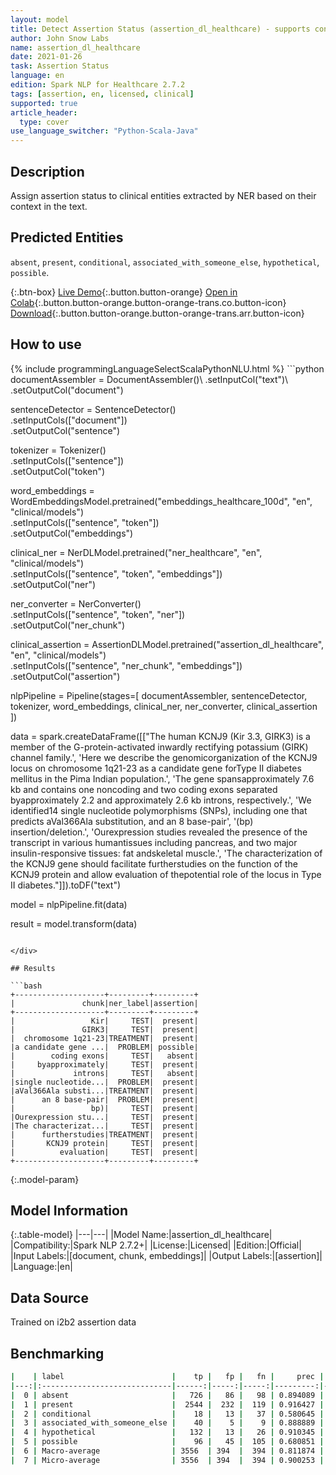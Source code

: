 ```yaml
---
layout: model
title: Detect Assertion Status (assertion_dl_healthcare) - supports confidence scores.
author: John Snow Labs
name: assertion_dl_healthcare
date: 2021-01-26
task: Assertion Status
language: en
edition: Spark NLP for Healthcare 2.7.2
tags: [assertion, en, licensed, clinical]
supported: true
article_header:
  type: cover
use_language_switcher: "Python-Scala-Java"
---
```


## Description

Assign assertion status to clinical entities extracted by NER based on their context in the text.

## Predicted Entities

`absent`, `present`, `conditional`, `associated_with_someone_else`, `hypothetical`, `possible`.

{:.btn-box}
[Live Demo](https://demo.johnsnowlabs.com/healthcare/ASSERTION/){:.button.button-orange}
[Open in Colab](https://github.com/JohnSnowLabs/spark-nlp-workshop/blob/master/tutorials/Certification_Trainings/Healthcare/2.Clinical_Assertion_Model.ipynb){:.button.button-orange.button-orange-trans.co.button-icon}
[Download](https://s3.amazonaws.com/auxdata.johnsnowlabs.com/clinical/models/assertion_dl_healthcare_en_2.7.2_2.4_1611646187271.zip){:.button.button-orange.button-orange-trans.arr.button-icon}

## How to use



<div class="tabs-box" markdown="1">
{% include programmingLanguageSelectScalaPythonNLU.html %}
```python
documentAssembler = DocumentAssembler()\
  .setInputCol("text")\
  .setOutputCol("document")

sentenceDetector = SentenceDetector()\
  .setInputCols(["document"])\
  .setOutputCol("sentence")

tokenizer = Tokenizer()\
  .setInputCols(["sentence"])\
  .setOutputCol("token")

word_embeddings = WordEmbeddingsModel.pretrained("embeddings_healthcare_100d", "en", "clinical/models")\
  .setInputCols(["sentence", "token"])\
  .setOutputCol("embeddings")

clinical_ner = NerDLModel.pretrained("ner_healthcare", "en", "clinical/models") \
  .setInputCols(["sentence", "token", "embeddings"]) \
  .setOutputCol("ner")

ner_converter = NerConverter() \
  .setInputCols(["sentence", "token", "ner"]) \
  .setOutputCol("ner_chunk")

clinical_assertion = AssertionDLModel.pretrained("assertion_dl_healthcare", "en", "clinical/models") \
    .setInputCols(["sentence", "ner_chunk", "embeddings"]) \
    .setOutputCol("assertion")
    
nlpPipeline = Pipeline(stages=[
    documentAssembler, 
    sentenceDetector,
    tokenizer,
    word_embeddings,
    clinical_ner,
    ner_converter,
    clinical_assertion
    ])

data = spark.createDataFrame([["The human KCNJ9 (Kir 3.3, GIRK3) is a member of the G-protein-activated inwardly rectifying potassium (GIRK) channel family.', 'Here we describe the genomicorganization of the KCNJ9 locus on chromosome 1q21-23 as a candidate gene forType II diabetes mellitus in the Pima Indian population.', 'The gene spansapproximately 7.6 kb and contains one noncoding and two coding exons separated byapproximately 2.2 and approximately 2.6 kb introns, respectively.', 'We identified14 single nucleotide polymorphisms (SNPs), including one that predicts aVal366Ala substitution, and an 8 base-pair', '(bp) insertion/deletion.', 'Ourexpression studies revealed the presence of the transcript in various humantissues including pancreas, and two major insulin-responsive tissues: fat andskeletal muscle.', 'The characterization of the KCNJ9 gene should facilitate furtherstudies on the function of the KCNJ9 protein and allow evaluation of thepotential role of the locus in Type II diabetes."]]).toDF("text")

model = nlpPipeline.fit(data)

result = model.transform(data)
```

</div>

## Results

```bash
+--------------------+---------+---------+
|               chunk|ner_label|assertion|
+--------------------+---------+---------+
|                 Kir|     TEST|  present|
|               GIRK3|     TEST|  present|
|  chromosome 1q21-23|TREATMENT|  present|
|a candidate gene ...|  PROBLEM| possible|
|        coding exons|     TEST|   absent|
|     byapproximately|     TEST|  present|
|             introns|     TEST|   absent|
|single nucleotide...|  PROBLEM|  present|
|aVal366Ala substi...|TREATMENT|  present|
|      an 8 base-pair|  PROBLEM|  present|
|                 bp)|     TEST|  present|
|Ourexpression stu...|     TEST|  present|
|The characterizat...|     TEST|  present|
|      furtherstudies|TREATMENT|  present|
|       KCNJ9 protein|     TEST|  present|
|          evaluation|     TEST|  present|
+--------------------+---------+---------+

```

{:.model-param}
## Model Information

{:.table-model}
|---|---|
|Model Name:|assertion_dl_healthcare|
|Compatibility:|Spark NLP 2.7.2+|
|License:|Licensed|
|Edition:|Official|
|Input Labels:|[document, chunk, embeddings]|
|Output Labels:|[assertion]|
|Language:|en|

## Data Source

Trained on i2b2 assertion data

## Benchmarking

```bash
|    | label                        |    tp |   fp |   fn |     prec |      rec |       f1 |
|---:|:-----------------------------|------:|-----:|-----:|---------:|---------:|---------:|
|  0 | absent                       |   726 |   86 |   98 | 0.894089 | 0.881068 | 0.887531 |
|  1 | present                      |  2544 |  232 |  119 | 0.916427 | 0.955314 | 0.935466 |
|  2 | conditional                  |    18 |   13 |   37 | 0.580645 | 0.327273 | 0.418605 |
|  3 | associated_with_someone_else |    40 |    5 |    9 | 0.888889 | 0.816327 | 0.851064 |
|  4 | hypothetical                 |   132 |   13 |   26 | 0.910345 | 0.835443 | 0.871287 |
|  5 | possible                     |    96 |   45 |  105 | 0.680851 | 0.477612 | 0.561404 |
|  6 | Macro-average                | 3556  | 394  |  394 | 0.811874 | 0.715506 | 0.76065  |
|  7 | Micro-average                | 3556  | 394  |  394 | 0.900253 | 0.900253 | 0.900253 |

```